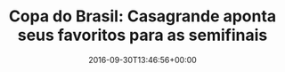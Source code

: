 ---
layout: post
title: "Copa do Brasil: Casagrande aponta seus favoritos para as semifinais"
date: 2016-09-30T13:46:56+00:00
external_link: "http://globoesporte.globo.com/opiniao/casagrande/noticia/2016/09/copa-do-brasil-casagrande-aponta-seus-favoritos-para-semifinais.html"
categories: news globo.com
---